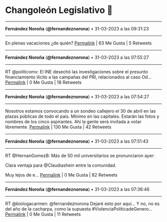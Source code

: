 # Changoleón Legislativo 🙈
*****
**Fernández Noroña** (**@fernandeznorona**) • 31-03-2023 a las 09:31:23
*****
En plenas vacaciones ¿de quién?
[Permalink](https://twitter.com/fernandeznorona/status/1641855722190262272) | 63 Me Gusta | 5 Retweets
*****
**Fernández Noroña** (**@fernandeznorona**) • 31-03-2023 a las 07:55:27
*****
RT @politicomx: El INE desechó las investigaciones sobre el presunto financiamiento ilícito a las campañas del PRI, relacionados al caso Od…
[Permalink](https://twitter.com/fernandeznorona/status/1641831583048142849) | 0 Me Gusta | 18 Retweets
*****
**Fernández Noroña** (**@fernandeznorona**) • 31-03-2023 a las 07:54:27
*****
Nosotros estamos convocando a un sondeo callejero el 30 de abril en las plazas públicas de todo el país. Mínimo en las capitales. Estarán las fotos y nombres de los cinco aspirantes. Ahí la gente será invitada a votar libremente.
[Permalink](https://twitter.com/fernandeznorona/status/1641831329062092804) | 130 Me Gusta | 42 Retweets
*****
**Fernández Noroña** (**@fernandeznorona**) • 31-03-2023 a las 07:51:43
*****
RT @HernanGomezB: Más de 50 mil universitarios se pronunciaron ayer: 


Clara ventaja para @Claudiashein entre la comunidad.


Muy lejos de e…
[Permalink](https://twitter.com/fernandeznorona/status/1641830640202153985) | 0 Me Gusta | 82 Retweets
*****
**Fernández Noroña** (**@fernandeznorona**) • 31-03-2023 a las 07:36:46
*****
RT @biologacarmen: @fernandeznorona Dejaré esto por aquí... Y no, no es del año de la cacharpa, como la supuesta #ViolenciaPolíticadeGenero…
[Permalink](https://twitter.com/fernandeznorona/status/1641826880381935618) | 0 Me Gusta | 11 Retweets